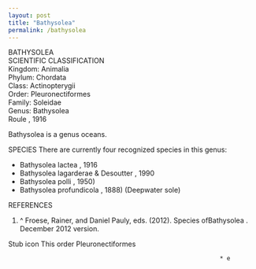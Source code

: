 ```yaml
---
layout: post
title: "Bathysolea"
permalink: /bathysolea
---
```

BATHYSOLEA                                                    
SCIENTIFIC CLASSIFICATION    
Kingdom:                                                      Animalia                      
Phylum:                                                       Chordata                      
Class:                                                        Actinopterygii          
Order:                                                        Pleuronectiformes    
Family:                                                       Soleidae                      
Genus:                                                        Bathysolea                                    
                                                              Roule  , 1916              

Bathysolea is a genus  oceans.

SPECIES
There are currently four recognized species in this genus:

 * Bathysolea lactea
    , 1916
 * Bathysolea lagarderae
    & Desoutter
    , 1990
 * Bathysolea polli  , 1950)
 * Bathysolea profundicola
    , 1888) (Deepwater sole)

REFERENCES
 1. ^ Froese, Rainer, and Daniel Pauly, eds. (2012). Species ofBathysolea
     . December 2012 version.

Stub icon                                                                                  This order Pleuronectiformes    
                                                                                                                                                                                                                                             
                                                                * e                                                                                                                                                                                                                                                                                          
                                                                                           